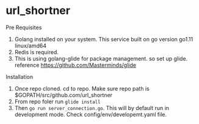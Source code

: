 # url_shortner

Pre Requisites

1. Golang installed on your system. This service built on go version go1.11 linux/amd64
2. Redis is required.
3. This is using golang-glide for package management. so set up glide. reference https://github.com/Masterminds/glide 


Installation
1. Once repo cloned. cd to repo. Make sure repo path is $GOPATH/src/github.com/url_shortner
2. From repo foler run `glide install`
3. Then `go run server_connection.go`. This will by default run in development mode. Check config/env/developemt.yaml file.
